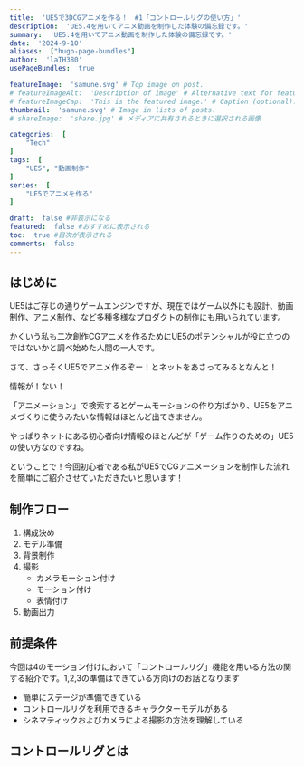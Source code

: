 ```yaml
---
title:  'UE5で3DCGアニメを作る！　#1「コントロールリグの使い方」'
description:  'UE5.4を用いてアニメ動画を制作した体験の備忘録です。'
summary:  'UE5.4を用いてアニメ動画を制作した体験の備忘録です。'
date:  '2024-9-10'
aliases:  ["hugo-page-bundles"]
author:  'laTH380'
usePageBundles:  true

featureImage:  'samune.svg' # Top image on post.
# featureImageAlt:  'Description of image' # Alternative text for featured image.
# featureImageCap:  'This is the featured image.' # Caption (optional).
thumbnail:  'samune.svg' # Image in lists of posts.
# shareImage:  'share.jpg' # メディアに共有されるときに選択される画像

categories:  [
    "Tech"
]
tags:  [
    "UE5", "動画制作"
]
series:  [
    "UE5でアニメを作る"
]

draft:  false #非表示になる
featured:  false #おすすめに表示される
toc:  true #目次が表示される
comments:  false
---
```

## はじめに
UE5はご存じの通りゲームエンジンですが、現在ではゲーム以外にも設計、動画制作、アニメ制作、など多種多様なプロダクトの制作にも用いられています。

かくいう私も二次創作CGアニメを作るためにUE5のポテンシャルが役に立つのではないかと調べ始めた人間の一人です。

さて、さっそくUE5でアニメ作るぞー！とネットをあさってみるとなんと！

情報が！ない！

「アニメーション」で検索するとゲームモーションの作り方ばかり、UE5をアニメづくりに使うみたいな情報はほとんど出てきません。

やっぱりネットにある初心者向け情報のほとんどが「ゲーム作りのための」UE5の使い方なのですね。

ということで！今回初心者である私がUE5でCGアニメーションを制作した流れを簡単にご紹介させていただきたいと思います！

## 制作フロー
1. 構成決め
2. モデル準備
3. 背景制作
4. 撮影
   - カメラモーション付け
   - モーション付け
   - 表情付け
5. 動画出力

## 前提条件
今回は4のモーション付けにおいて「コントロールリグ」機能を用いる方法の関する紹介です。1,2,3の準備はできている方向けのお話となります
- 簡単にステージが準備できている
- コントロールリグを利用できるキャラクターモデルがある
- シネマティックおよびカメラによる撮影の方法を理解している

## コントロールリグとは

